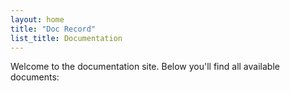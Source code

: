 ```yaml
---
layout: home
title: "Doc Record"
list_title: Documentation
---
```


Welcome to the documentation site. Below you'll find all available documents:
